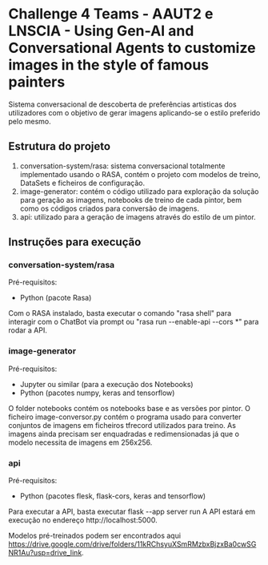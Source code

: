 # Challenge 4 Teams - AAUT2 e LNSCIA - Using Gen-AI and Conversational Agents to customize images in the style of famous painters

Sistema conversacional de descoberta de preferências artisticas dos utilizadores com o objetivo de gerar imagens aplicando-se o estilo preferido pelo mesmo.

## Estrutura do projeto

1. conversation-system/rasa: sistema conversacional totalmente implementado usando o RASA, contém o projeto com modelos de treino, DataSets e ficheiros de configuração.
2. image-generator: contém o código utilizado para exploração da solução para geração as imagens, notebooks de treino de cada pintor, bem como os códigos criados para conversão de imagens.
3. api: utilizado para a geração de imagens através do estilo de um pintor.

## Instruções para execução

### conversation-system/rasa

Pré-requisitos: 
- Python (pacote Rasa)

Com o RASA instalado, basta executar o comando "rasa shell" para interagir com o ChatBot via prompt ou "rasa run --enable-api --cors *" para rodar a API.

### image-generator

Pré-requisitos: 
- Jupyter ou similar (para a execução dos Notebooks)
- Python (pacotes numpy, keras and tensorflow)

O folder notebooks contém os notebooks base e as versões por pintor.
O ficheiro image-conversor.py contém o programa usado para converter conjuntos de imagens em ficheiros tfrecord utilizados para treino. As imagens ainda precisam ser enquadradas e redimensionadas já que o modelo necessita de imagens em 256x256.

### api

Pré-requisitos: 
- Python (pacotes flesk, flask-cors, keras and tensorflow)

Para executar a API, basta executar flask --app server run
A API estará em execução no endereço http://localhost:5000.

Modelos pré-treinados podem ser encontrados aqui https://drive.google.com/drive/folders/11kRChsyuXSmRMzbxBjzxBa0cwSGNR1Au?usp=drive_link.
